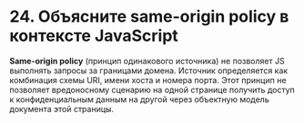 # 24. Объясните same-origin policy в контексте JavaScript

**Same-origin policy** (принцип одинакового источника) не позволяет JS выполнять запросы за границами домена. Источник определяется как комбинация схемы URI, имени хоста и номера порта. Этот принцип не позволяет вредоносному сценарию на одной странице получить доступ к конфиденциальным данным на другой через объектную модель документа этой страницы.